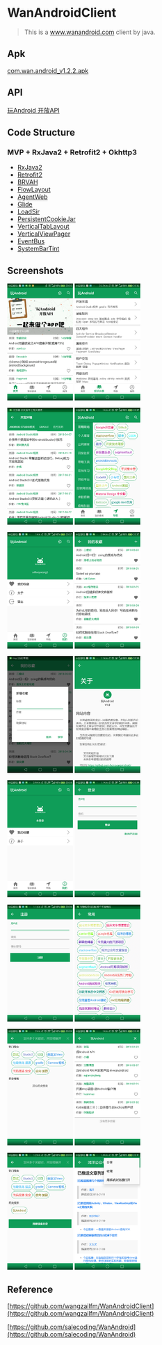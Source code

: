 # WanAndroidClient

> This is a www.wanandroid.com client by java.

## Apk


[com.wan.android_v1.2.2.apk](https://github.com/jhwsx/WanAndroidClient/blob/a69141d7aeb7099afa2af2faf5b143987f262375/app/release/com.wan.android_v1.2.2.apk?raw=true)

## API

[玩Android 开放API](http://www.wanandroid.com/blog/show/2)

## Code Structure

### MVP + RxJava2 + Retrofit2 + Okhttp3

- [RxJava2](https://github.com/ReactiveX/RxJava)
- [Retrofit2](https://github.com/square/retrofit)
- [BRVAH](https://github.com/CymChad/BaseRecyclerViewAdapterHelper)
- [FlowLayout](https://github.com/hongyangAndroid/FlowLayout)
- [AgentWeb](https://github.com/Justson/AgentWeb)
- [Glide](https://github.com/bumptech/glide)
- [LoadSir](https://github.com/KingJA/LoadSir)
- [PersistentCookieJar](https://github.com/franmontiel/PersistentCookieJar)
- [VerticalTabLayout](https://github.com/qstumn/VerticalTabLayout)
- [VerticalViewPager](https://github.com/kaelaela/VerticalViewPager)
- [EventBus](https://github.com/greenrobot/EventBus)
- [SystemBarTint](https://github.com/jgilfelt/SystemBarTint)

## Screenshots

<img src="https://github.com/jhwsx/WanAndroidClient/blob/994b1e713ce21990c10c020a2db46e2c72f67521/screenshots/screenshort_01.png?raw=true" width="30%"/>	<img src="https://github.com/jhwsx/WanAndroidClient/blob/994b1e713ce21990c10c020a2db46e2c72f67521/screenshots/screenshort_02.png?raw=true" width="30%"/>

<img src="https://github.com/jhwsx/WanAndroidClient/blob/994b1e713ce21990c10c020a2db46e2c72f67521/screenshots/screenshort_03.png?raw=true" width="30%"/>	<img src="https://github.com/jhwsx/WanAndroidClient/blob/994b1e713ce21990c10c020a2db46e2c72f67521/screenshots/screenshort_04.png?raw=true" width="30%"/>

<img src="https://github.com/jhwsx/WanAndroidClient/blob/994b1e713ce21990c10c020a2db46e2c72f67521/screenshots/screenshort_05.png?raw=true" width="30%"/>	<img src="https://github.com/jhwsx/WanAndroidClient/blob/994b1e713ce21990c10c020a2db46e2c72f67521/screenshots/screenshort_06.png?raw=true" width="30%"/>

<img src="https://github.com/jhwsx/WanAndroidClient/blob/994b1e713ce21990c10c020a2db46e2c72f67521/screenshots/screenshort_07.png?raw=true" width="30%"/>	<img src="https://github.com/jhwsx/WanAndroidClient/blob/994b1e713ce21990c10c020a2db46e2c72f67521/screenshots/screenshort_08.png?raw=true" width="30%"/>

<img src="https://github.com/jhwsx/WanAndroidClient/blob/994b1e713ce21990c10c020a2db46e2c72f67521/screenshots/screenshort_09.png?raw=true" width="30%"/>	<img src="https://github.com/jhwsx/WanAndroidClient/blob/994b1e713ce21990c10c020a2db46e2c72f67521/screenshots/screenshort_10.png?raw=true" width="30%"/>

<img src="https://github.com/jhwsx/WanAndroidClient/blob/994b1e713ce21990c10c020a2db46e2c72f67521/screenshots/screenshort_11.png?raw=true" width="30%"/>	<img src="https://github.com/jhwsx/WanAndroidClient/blob/994b1e713ce21990c10c020a2db46e2c72f67521/screenshots/screenshort_12.png?raw=true" width="30%"/>

<img src="https://github.com/jhwsx/WanAndroidClient/blob/994b1e713ce21990c10c020a2db46e2c72f67521/screenshots/screenshort_13.png?raw=true" width="30%"/>	<img src="https://github.com/jhwsx/WanAndroidClient/blob/994b1e713ce21990c10c020a2db46e2c72f67521/screenshots/screenshort_14.png?raw=true" width="30%"/>

<img src="https://github.com/jhwsx/WanAndroidClient/blob/994b1e713ce21990c10c020a2db46e2c72f67521/screenshots/screenshort_15.png?raw=true" width="30%"/>	<img src="https://github.com/jhwsx/WanAndroidClient/blob/994b1e713ce21990c10c020a2db46e2c72f67521/screenshots/screenshort_16.png?raw=true" width="30%"/>
## Reference

[https://github.com/wangzailfm/WanAndroidClient](https://github.com/wangzailfm/WanAndroidClient)

[https://github.com/salecoding/WanAndroid](https://github.com/salecoding/WanAndroid)